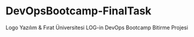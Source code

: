 # DevOpsBootcamp-FinalTask
Logo Yazılım &amp; Fırat Üniversitesi LOG-in DevOps Bootcamp Bitirme Projesi
